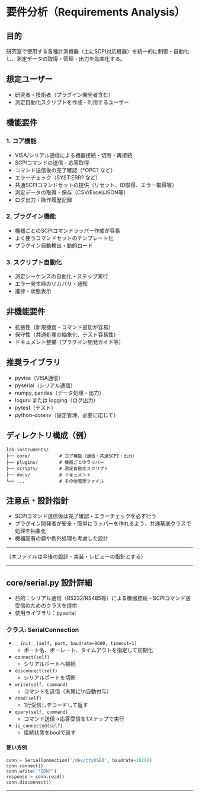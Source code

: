 # 要件分析（Requirements Analysis）

## 目的
研究室で使用する各種計測機器（主にSCPI対応機器）を統一的に制御・自動化し、測定データの取得・管理・出力を効率化する。

## 想定ユーザー
- 研究者・技術者（プラグイン開発者含む）
- 測定自動化スクリプトを作成・利用するユーザー

## 機能要件
### 1. コア機能
- VISA/シリアル通信による機器接続・切断・再接続
- SCPIコマンドの送信・応答取得
- コマンド送信後の完了確認（*OPC? など）
- エラーチェック（SYST:ERR? など）
- 共通SCPIコマンドセットの提供（リセット、ID取得、エラー取得等）
- 測定データの取得・保存（CSV/Excel/JSON等）
- ログ出力・操作履歴記録

### 2. プラグイン機能
- 機器ごとのSCPIコマンドラッパー作成が容易
- よく使うコマンドセットのテンプレート化
- プラグイン自動検出・動的ロード

### 3. スクリプト自動化
- 測定シーケンスの自動化・ステップ実行
- エラー発生時のリカバリ・通知
- 進捗・状態表示

## 非機能要件
- 拡張性（新規機器・コマンド追加が容易）
- 保守性（共通処理の抽象化、テスト容易性）
- ドキュメント整備（プラグイン開発ガイド等）

## 推奨ライブラリ
- pyvisa（VISA通信）
- pyserial（シリアル通信）
- numpy, pandas（データ処理・出力）
- loguru または logging（ログ出力）
- pytest（テスト）
- python-dotenv（設定管理、必要に応じて）

## ディレクトリ構成（例）
```
lab-instruments/
├── core/           # コア機能（通信・共通SCPI・出力）
├── plugins/        # 機器ごとのラッパー
├── scripts/        # 測定自動化スクリプト
├── docs/           # ドキュメント
└── ...             # その他管理ファイル
```

## 注意点・設計指針
- SCPIコマンド送信後は完了確認・エラーチェックを必ず行う
- プラグイン開発者が安全・簡単にラッパーを作れるよう、共通基底クラスで処理を抽象化
- 機器固有の癖や例外処理も考慮した設計

---

（本ファイルは今後の設計・実装・レビューの指針とする）

---

## core/serial.py 設計詳細

- 目的：シリアル通信（RS232/RS485等）による機器接続・SCPIコマンド送受信のためのクラスを提供
- 使用ライブラリ：pyserial

### クラス: SerialConnection
- `__init__(self, port, baudrate=9600, timeout=1)`
    - ポート名、ボーレート、タイムアウトを指定して初期化
- `connect(self)`
    - シリアルポートへ接続
- `disconnect(self)`
    - シリアルポートを切断
- `write(self, command)`
    - コマンドを送信（末尾に\n自動付与）
- `read(self)`
    - 1行受信しデコードして返す
- `query(self, command)`
    - コマンド送信→応答受信を1ステップで実行
- `is_connected(self)`
    - 接続状態をboolで返す

#### 使い方例
```python
conn = SerialConnection('/dev/ttyUSB0', baudrate=19200)
conn.connect()
conn.write('*IDN?')
response = conn.read()
conn.disconnect()
```

---

